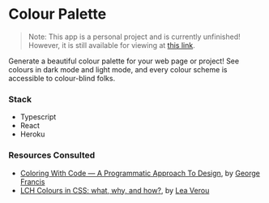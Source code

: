 # Colour Palette

> Note: This app is a personal project and is currently unfinished! However, it is still available for viewing at [this link](https://colour-palette.vercel.app/).

Generate a beautiful colour palette for your web page or project! See colours in dark mode and light mode, and every colour scheme is accessible to colour-blind folks.

### Stack
- Typescript
- React
- Heroku

### Resources Consulted
- [Coloring With Code — A Programmatic Approach To Design](https://tympanus.net/codrops/2021/12/07/coloring-with-code-a-programmatic-approach-to-design/), by [George Francis](https://georgefrancis.dev/)
- [LCH Colours in CSS: what, why, and how?](https://lea.verou.me/2020/04/lch-colors-in-css-what-why-and-how/), by [Lea Verou](https://lea.verou.me/)
